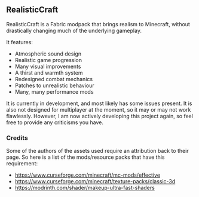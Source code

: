 ## RealisticCraft
RealisticCraft is a Fabric modpack that brings realism to Minecraft, without drastically changing much of the underlying gameplay.

It features:
- Atmospheric sound design
- Realistic game progression
- Many visual improvements
- A thirst and warmth system
- Redesigned combat mechanics
- Patches to unrealistic behaviour
- Many, many performance mods

It is currently in development, and most likely has some issues present. It is also not designed for multiplayer at the moment, so it may or may not work flawlessly. However, I am now actively developing this project again, so feel free to provide any criticisms you have.

### Credits
Some of the authors of the assets used require an attribution back to their page. So here is a list of the mods/resource packs that have this requirement:
- https://www.curseforge.com/minecraft/mc-mods/effective
- https://www.curseforge.com/minecraft/texture-packs/classic-3d
- https://modrinth.com/shader/makeup-ultra-fast-shaders
